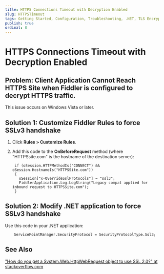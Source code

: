 ```yaml
---
title: HTTPS Connections Timeout with Decryption Enabled
slug: HTTPSTimeout
tags: Getting Started, Configuration, Troubleshooting, .NET, TLS Encrypted Alert
publish: true
ordinal: 8
---
```


HTTPS Connections Timeout with Decryption Enabled
=================================================

Problem: Client Application Cannot Reach HTTPS Site when Fiddler is configured to decrypt HTTPS traffic.
--------------------------------------------------------------------------------------------------------

This issue occurs on Windows Vista or later.

Solution 1: Customize Fiddler Rules to force SSLv3 handshake
------------------------------------------------------------

1. Click **Rules > Customize Rules**.

2. Add this code to the **OnBeforeRequest** method (where "HTTPSsite.com" is the hostname of the destination server):

		if (oSession.HTTPMethodIs("CONNECT") && oSession.HostnameIs("HTTPSSite.com")) 
		{ 
		  oSession["x-OverrideSslProtocols"] = "ssl3"; 
		  FiddlerApplication.Log.LogString("Legacy compat applied for inbound request to HTTPSSite.com"); 
		}

Solution 2: Modify .NET application to force SSLv3 handshake
------------------------------------------------------------

Use this code in your .NET application:

		ServicePointManager.SecurityProtocol = SecurityProtocolType.Ssl3;

See Also
--------

["How do you get a System.Web.HttpWebRequest object to use SSL 2.0?" at stackoverflow.com][1]

[1]: http://stackoverflow.com/questions/169222/how-do-you-get-a-system-web-httpwebrequest-object-to-use-ssl-2-0/169396#169396